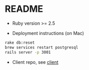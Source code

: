 # README

* Ruby version >= 2.5

* Deployment instructions (on Mac)

```bash
rake db:reset
brew services restart postgresql
rails server -p 3001
```
* Client repo, see [client](https://github.com/Ashleywutq/ppp)